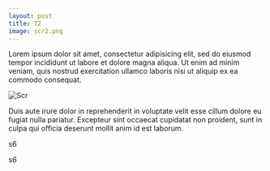 ```yaml
---
layout: post
title: T2
image: scr2.png
---
```

Lorem ipsum dolor sit amet, consectetur adipisicing elit, sed do eiusmod tempor incididunt ut labore et dolore magna aliqua. Ut enim ad minim veniam, quis nostrud exercitation ullamco laboris nisi ut aliquip ex ea commodo consequat.

![Scr](/test2/assets/img/scr2.png)

 Duis aute irure dolor in reprehenderit in voluptate velit esse cillum dolore eu fugiat nulla pariatur. Excepteur sint occaecat cupidatat non proident, sunt in culpa qui officia deserunt mollit anim id est laborum.


 <div class="w3-row">
  <div class="w3-col s6 w3-green w3-center"><p>s6</p></div>
  <div class="w3-col s6 w3-dark-grey w3-center"><p>s6</p></div>
</div>
